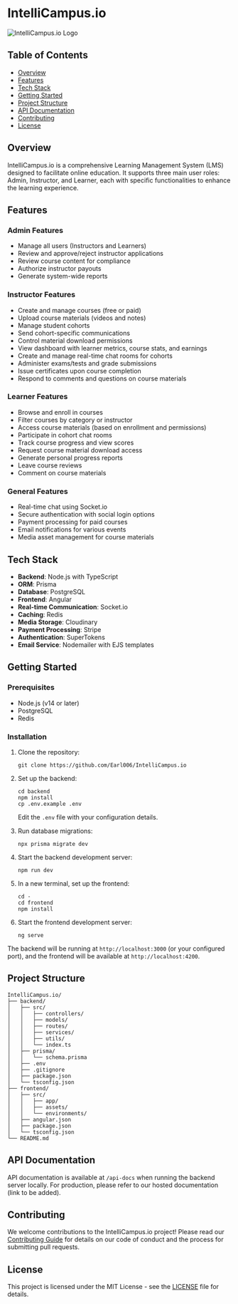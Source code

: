 # IntelliCampus.io

![IntelliCampus.io Logo](https://encrypted-tbn0.gstatic.com/images?q=tbn:ANd9GcQyCJyGh6DY7lv6M6UO9o55GoS2foCoyqEqbg&s)

## Table of Contents
- [Overview](#overview)
- [Features](#features)
- [Tech Stack](#tech-stack)
- [Getting Started](#getting-started)
- [Project Structure](#project-structure)
- [API Documentation](#api-documentation)
- [Contributing](#contributing)
- [License](#license)

## Overview

IntelliCampus.io is a comprehensive Learning Management System (LMS) designed to facilitate online education. It supports three main user roles: Admin, Instructor, and Learner, each with specific functionalities to enhance the learning experience.

## Features

### Admin Features
- Manage all users (Instructors and Learners)
- Review and approve/reject instructor applications
- Review course content for compliance
- Authorize instructor payouts
- Generate system-wide reports

### Instructor Features
- Create and manage courses (free or paid)
- Upload course materials (videos and notes)
- Manage student cohorts
- Send cohort-specific communications
- Control material download permissions
- View dashboard with learner metrics, course stats, and earnings
- Create and manage real-time chat rooms for cohorts
- Administer exams/tests and grade submissions
- Issue certificates upon course completion
- Respond to comments and questions on course materials

### Learner Features
- Browse and enroll in courses
- Filter courses by category or instructor
- Access course materials (based on enrollment and permissions)
- Participate in cohort chat rooms
- Track course progress and view scores
- Request course material download access
- Generate personal progress reports
- Leave course reviews
- Comment on course materials

### General Features
- Real-time chat using Socket.io
- Secure authentication with social login options
- Payment processing for paid courses
- Email notifications for various events
- Media asset management for course materials

## Tech Stack

- **Backend**: Node.js with TypeScript
- **ORM**: Prisma
- **Database**: PostgreSQL
- **Frontend**: Angular
- **Real-time Communication**: Socket.io
- **Caching**: Redis
- **Media Storage**: Cloudinary
- **Payment Processing**: Stripe
- **Authentication**: SuperTokens
- **Email Service**: Nodemailer with EJS templates

## Getting Started

### Prerequisites
- Node.js (v14 or later)
- PostgreSQL
- Redis

### Installation

1. Clone the repository:
   ```
   git clone https://github.com/Earl006/IntelliCampus.io
   ```

2. Set up the backend:
   ```
   cd backend
   npm install
   cp .env.example .env
   ```
   Edit the `.env` file with your configuration details.

3. Run database migrations:
   ```
   npx prisma migrate dev
   ```

4. Start the backend development server:
   ```
   npm run dev
   ```

5. In a new terminal, set up the frontend:
   ```
   cd -
   cd frontend
   npm install
   ```

6. Start the frontend development server:
   ```
   ng serve
   ```

The backend will be running at `http://localhost:3000` (or your configured port), and the frontend will be available at `http://localhost:4200`.

## Project Structure

```
IntelliCampus.io/
├── backend/
│   ├── src/
│   │   ├── controllers/
│   │   ├── models/
│   │   ├── routes/
│   │   ├── services/
│   │   ├── utils/
│   │   └── index.ts
│   ├── prisma/
│   │   └── schema.prisma
│   ├── .env
│   ├── .gitignore
│   ├── package.json
│   └── tsconfig.json
├── frontend/
│   ├── src/
│   │   ├── app/
│   │   ├── assets/
│   │   └── environments/
│   ├── angular.json
│   ├── package.json
│   └── tsconfig.json
└── README.md
```

## API Documentation

API documentation is available at `/api-docs` when running the backend server locally. For production, please refer to our hosted documentation (link to be added).

## Contributing

We welcome contributions to the IntelliCampus.io project! Please read our [Contributing Guide](CONTRIBUTING.md) for details on our code of conduct and the process for submitting pull requests.

## License

This project is licensed under the MIT License - see the [LICENSE](LICENSE) file for details.